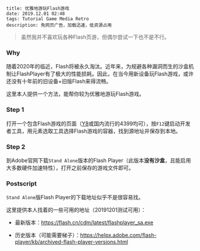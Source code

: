 ```
title: 优雅地游玩Flash游戏
date: 2019.12.01 02:48
tags: Tutorial Game Media Retro
description: 免网页广告，加载迅速，低资源占用
```

> 虽然我并不喜欢玩各种Flash页游，但偶尔尝试一下也不是不行。

### Why

随着2020年的临近，Flash将被永久淘汰。近年来，为规避各种漏洞而生的沙盒机制让FlashPlayer有了极大的性能损耗。因此，在当今用新设备玩Flash游戏，或许还没有十年前的旧设备+旧版Flash来得流畅。

这里本人提供一个方法，能帮你较为优雅地游玩Flash游戏。

### Step 1

打开一个包含Flash游戏的页面（[Y8](https://y8.com)或国内流行的4399均可），按`F12`键启动开发者工具，用元素选取工具选择Flash游戏的容器，找到源地址并保存到本地。

### Step 2

到Adobe官网下载`Stand Alone`版本的Flash Player（此版本**没有沙盒**，且能启用大多数硬件加速特性），打开之前保存的游戏文件即可。

### Postscript

`Stand Alone`版Flash Player的下载地址似乎不是很容易找。

这里提供本人找着的一些可用的地址（20191201测试可用）：

* 最新版本：<https://flash.cn/cdm/latest/flashplayer_sa.exe>

* 历史版本（可能需要梯子）：<https://helpx.adobe.com/flash-player/kb/archived-flash-player-versions.html>
